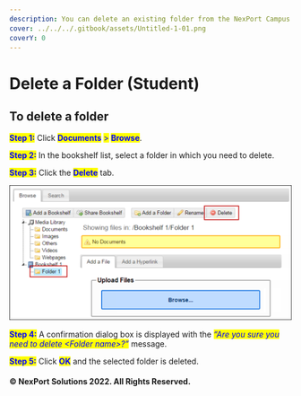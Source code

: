 ```yaml
---
description: You can delete an existing folder from the NexPort Campus.
cover: ../../../.gitbook/assets/Untitled-1-01.png
coverY: 0
---
```


# Delete a Folder (Student)

## **To delete a folder**

<mark style="color:blue;">**Step 1:**</mark>  Click <mark style="color:blue;">**Documents**</mark> <mark style="color:blue;"></mark><mark style="color:blue;">></mark> <mark style="color:blue;"></mark><mark style="color:blue;">**Browse**</mark>.

<mark style="color:blue;">**Step 2:**</mark>  In the bookshelf list, select a folder in which you need to delete.

<mark style="color:blue;">**Step 3:**</mark>  Click the <mark style="color:blue;">**Delete**</mark> tab.

![](/.gitbook/assets/Folder_Delete_550x261.png)

<mark style="color:blue;">**Step 4:**</mark>  A confirmation dialog box is displayed with the _<mark style="color:blue;">“Are you sure you need to delete \<Folder name>?”</mark>_ message.

<mark style="color:blue;">**Step 5:**</mark>  Click <mark style="color:blue;">**OK**</mark> and the selected folder is deleted.

#### © NexPort Solutions 2022. All Rights Reserved.
